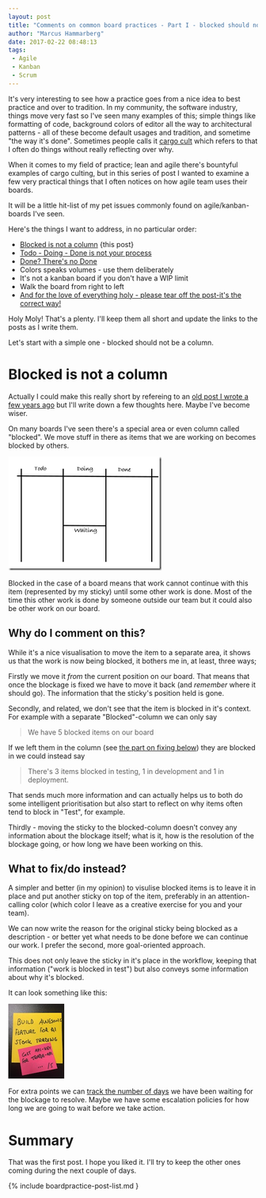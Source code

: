 ```yaml
---
layout: post
title: "Comments on common board practices - Part I - blocked should not be a column"
author: "Marcus Hammarberg"
date: 2017-02-22 08:48:13
tags:
 - Agile
 - Kanban
 - Scrum
---
```


It's very interesting to see how a practice goes from a nice idea to best practice and over to tradition. In my community, the software industry, things move very fast so I've seen many examples of this; simple things like formatting of code, background colors of editor all the way to architectural patterns - all of these become default usages and tradition, and sometime "the way it's done". Sometimes people calls it [cargo cult](https://en.wikipedia.org/wiki/Cargo_cult) which refers to that I often do things without really reflecting over why.

When it comes to my field of practice; lean and agile there's bountyful examples of cargo culting, but in this series of post I wanted to examine a few very practical things that I often notices on how agile team uses their boards. 

It will be a little hit-list of my pet issues commonly found on agile/kanban-boards I've seen.

<a name='more'></a>

Here's the things I want to address, in no particular order:

* [Blocked is not a column](http://www.marcusoft.net/2017/02/comments-on-board-practices.html) {this post}
* [Todo - Doing - Done is not your process](http://www.marcusoft.net/2017/02/comments-on-board-practices-2.html)
* [Done? There's no Done](http://www.marcusoft.net/2017/02/comments-on-board-practices-3.html)
* Colors speaks volumes - use them deliberately
* It's not a kanban board if you don't have a WIP limit
* Walk the board from right to left
* [And for the love of everything holy - please tear off the post-it's the correct way!](http://www.marcusoft.net/2015/01/this-is-how-you-tear-off-a-post-it.html)

Holy Moly! That's a plenty. I'll keep them all short and update the links to the posts as I write them. 

Let's start with a simple one - blocked should not be a column. 

# Blocked is not a column

Actually I could make this really short by refereing to an [old post I wrote a few years ago](http://www.marcusoft.net/2014/05/waiting-should-be-note-and-not-column.html) but I'll write down a few thoughts here. Maybe I've become wiser. 

On many boards I've seen there's a special area or even column called "blocked". We move stuff in there as items that we are working on becomes blocked by others.

![A board with a blocked area](/img/boardWithBlockedColumn.png)

Blocked in the case of a board means that work cannot continue with this item (represented by my sticky) until some other work is done. Most of the time this other work is done by someone outside our team but it could also be other work on our board. 

## Why do I comment on this?

While it's a nice visualisation to move the item to a separate area, it shows us that the work is now being blocked, it bothers me in, at least, three ways;

Firstly we move it *from* the current position on our board. That means that once the blockage is fixed we have to move it back (and *remember* where it should go). The information that the sticky's position held is gone. 

Secondly, and related, we don't see that the item is blocked in it's context. For example with a separate "Blocked"-column we can only say 

> We have 5 blocked items on our board 

If we left them in the column (see [the part on fixing below](http://www.marcusoft.net/2017/02/comments-on-board-practices.html#what-to-fixdo-instead)) they are blocked in we could instead say 

>There's 3 items blocked in testing, 1 in development and 1 in deployment.

That sends much more information and can actually helps us to both do some intelligent prioritisation but also start to reflect on why items often tend to block in "Test", for example.

Thirdly - moving the sticky to the blocked-column doesn't convey any information about the blockage itself; what is it, how is the resolution of the blockage going, or how long we have been working on this. 

## What to fix/do instead?

A simpler and better (in my opinion) to visulise blocked items is to leave it in place and put another sticky on top of the item, preferably in an attention-calling color (which color I leave as a creative exercise for you and your team). 

We can now write the reason for the original sticky being blocked as a description - or better yet what needs to be done before we can continue our work. I prefer the second, more goal-oriented approach. 

This does not only leave the sticky in it's place in the workflow, keeping that information ("work is blocked in test") but also conveys some information about why it's blocked. 

It can look something like this: 

![A sticky with a blocker](/img/stickyWithBlocker.jpg) 

For extra points we can [track the number of days](http://www.marcusoft.net/2017/02/visualizing-scope-creep.html) we have been waiting for the blockage to resolve. Maybe we have some escalation policies for how long we are going to wait before we take action. 

# Summary

That was the first post. I hope you liked it. I'll try to keep the other ones coming during the next couple of days. 

{% include boardpractice-post-list.md }